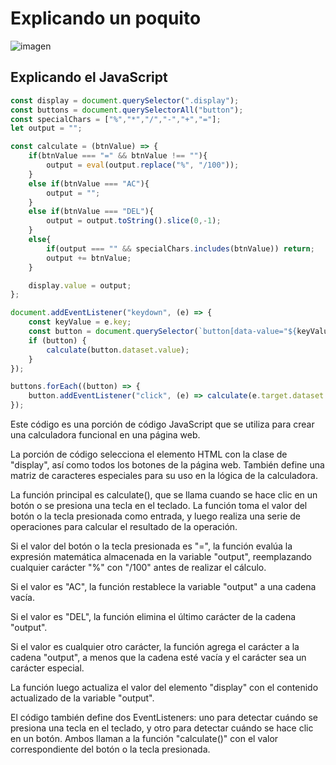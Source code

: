 # Explicando un poquito 

![imagen](https://i.pinimg.com/564x/af/f5/e0/aff5e019cd2897db29648808d2ed556e.jpg)

## Explicando el JavaScript

```js
const display = document.querySelector(".display");
const buttons = document.querySelectorAll("button");
const specialChars = ["%","*","/","-","+","="];
let output = "";

const calculate = (btnValue) => {
    if(btnValue === "=" && btnValue !== ""){
        output = eval(output.replace("%", "/100"));
    }
    else if(btnValue === "AC"){
        output = "";
    }
    else if(btnValue === "DEL"){
        output = output.toString().slice(0,-1);
    }
    else{
        if(output === "" && specialChars.includes(btnValue)) return;
        output += btnValue;
    }

    display.value = output;
};

document.addEventListener("keydown", (e) => {
    const keyValue = e.key;
    const button = document.querySelector(`button[data-value="${keyValue}"]`);
    if (button) {
        calculate(button.dataset.value);
    }
});

buttons.forEach((button) => {
    button.addEventListener("click", (e) => calculate(e.target.dataset.value));
});
```

Este código es una porción de código JavaScript que se utiliza para crear una calculadora funcional en una página web.

La porción de código selecciona el elemento HTML con la clase de "display", así como todos los botones de la página web. También define una matriz de caracteres especiales para su uso en la lógica de la calculadora.

La función principal es calculate(), que se llama cuando se hace clic en un botón o se presiona una tecla en el teclado. La función toma el valor del botón o la tecla presionada como entrada, y luego realiza una serie de operaciones para calcular el resultado de la operación.

Si el valor del botón o la tecla presionada es "=", la función evalúa la expresión matemática almacenada en la variable "output", reemplazando cualquier carácter "%" con "/100" antes de realizar el cálculo.

Si el valor es "AC", la función restablece la variable "output" a una cadena vacía.

Si el valor es "DEL", la función elimina el último carácter de la cadena "output".

Si el valor es cualquier otro carácter, la función agrega el carácter a la cadena "output", a menos que la cadena esté vacía y el carácter sea un carácter especial.

La función luego actualiza el valor del elemento "display" con el contenido actualizado de la variable "output".

El código también define dos EventListeners: uno para detectar cuándo se presiona una tecla en el teclado, y otro para detectar cuándo se hace clic en un botón. Ambos llaman a la función "calculate()" con el valor correspondiente del botón o la tecla presionada.